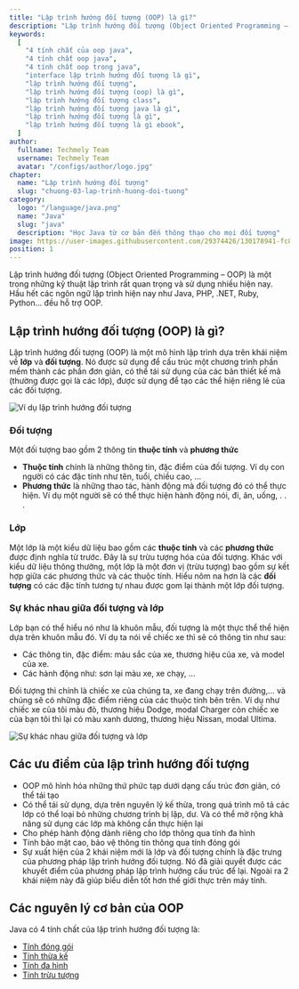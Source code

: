 ```yaml
---
title: "Lập trình hướng đối tượng (OOP) là gì?"
description: "Lập trình hướng đối tượng (Object Oriented Programming – OOP) là một trong những kỹ thuật lập trình rất quan trọng và sử dụng nhiều hiện nay. Hầu hết các ngôn ngữ lập trình hiện nay như Java, PHP, .NET, Ruby, Python… đều hỗ trợ OOP"
keywords:
  [
    "4 tính chất của oop java",
    "4 tính chất oop java",
    "4 tính chất oop trong java",
    "interface lập trình hướng đối tượng là gì",
    "lập trình hướng đối tượng",
    "lập trình hướng đối tượng (oop) là gì",
    "lập trình hướng đối tượng class",
    "lập trình hướng đối tượng java là gì",
    "lập trình hướng đối tượng là gì",
    "lập trình hướng đối tượng là gì ebook",
  ]
author:
  fullname: Techmely Team
  username: Techmely Team
  avatar: "/configs/author/logo.jpg"
chapter:
  name: "Lập trình hướng đối tượng"
  slug: "chuong-03-lap-trinh-huong-doi-tuong"
category:
  logo: "/language/java.png"
  name: "Java"
  slug: "java"
  description: "Học Java từ cơ bản đến thông thạo cho mọi đối tượng"
image: https://user-images.githubusercontent.com/29374426/130178941-fc8cbd22-d121-48e0-a260-7b580e4d1298.png
position: 1
---
```


Lập trình hướng đối tượng (Object Oriented Programming – OOP) là một trong những kỹ thuật lập trình rất quan trọng và sử dụng nhiều hiện nay. Hầu hết các ngôn ngữ lập trình hiện nay như Java, PHP, .NET, Ruby, Python… đều hỗ trợ OOP.

## Lập trình hướng đối tượng (OOP) là gì?

Lập trình hướng đối tượng (OOP) là một mô hình lập trình dựa trên khái niệm về **lớp** và **đối tượng**. Nó được sử dụng để cấu trúc một chương trình phần mềm thành các phần đơn giản, có thể tái sử dụng của các bản thiết kế mã (thường được gọi là các lớp), được sử dụng để tạo các thể hiện riêng lẻ của các đối tượng.

![Ví dụ lập trình hướng đối tượng](https://user-images.githubusercontent.com/29374426/130178941-fc8cbd22-d121-48e0-a260-7b580e4d1298.png)

### Đối tượng

Một đối tượng bao gồm 2 thông tin **thuộc tính** và **phương thức**

- **Thuộc tính** chính là những thông tin, đặc điểm của đối tượng. Ví dụ con người có các đặc tính như tên, tuổi, chiều cao, ...
- **Phương thức** là những thao tác, hành động mà đối tượng đó có thể thực hiện. Ví dụ một người sẽ có thể thực hiện hành động nói, đi, ăn, uống, . . .

### Lớp

Một lớp là một kiểu dữ liệu bao gồm các **thuộc tính** và các **phương thức** được định nghĩa từ trước. Đây là sự trừu tượng hóa của đối tượng. Khác với kiểu dữ liệu thông thường, một lớp là một đơn vị (trừu tượng) bao gồm sự kết hợp giữa các phương thức và các thuộc tính. Hiểu nôm na hơn là các **đối tượng** có các đặc tính tương tự nhau được gom lại thành một lớp đối tượng.

### Sự khác nhau giữa đối tượng và lớp

Lớp bạn có thể hiểu nó như là khuôn mẫu, đối tượng là một thực thể thể hiện dựa trên khuôn mẫu đó. Ví dụ ta nói về chiếc xe thì sẽ có thông tin như sau:

- Các thông tin, đặc điểm: màu sắc của xe, thương hiệu của xe, và model của xe.
- Các hành động như: sơn lại màu xe, xe chạy, ...

Đối tượng thì chính là chiếc xe của chúng ta, xe đang chạy trên đường,... và chúng sẽ có những đặc điểm riêng của các thuộc tính bên trên. Ví dụ như chiếc xe của tôi màu đỏ, thương hiệu Dodge, modal Charger còn chiếc xe của bạn tôi thì lại có màu xanh dương, thương hiệu Nissan, modal Ultima.

![Sự khác nhau giữa đối tượng và lớp](https://user-images.githubusercontent.com/29374426/130180243-66b064c8-cb08-46b4-80e2-145972a20fbb.png)

## Các ưu điểm của lập trình hướng đối tượng

- OOP mô hình hóa những thứ phức tạp dưới dạng cấu trúc đơn giản, có thể tái tạo
- Có thể tái sử dụng, dựa trên nguyên lý kế thừa, trong quá trình mô tả các lớp có thể loại bỏ những chương trình bị lặp, dư. Và có thể mở rộng khả năng sử dụng các lớp mà không cần thực hiện lại
- Cho phép hành động dành riêng cho lớp thông qua tính đa hình
- Tính bảo mật cao, bảo vệ thông tin thông qua tính đóng gói
- Sự xuất hiện của 2 khái niệm mới là lớp và đối tượng chính là đặc trưng của phương pháp lập trình hướng đối tượng. Nó đã giải quyết được các khuyết điểm của phương pháp lập trình hướng cấu trúc để lại. Ngoài ra 2 khái niệm này đã giúp biểu diễn tốt hơn thế giới thực trên máy tính.

## Các nguyên lý cơ bản của OOP

Java có 4 tính chất của lập trình hướng đối tượng là:

- [Tính đóng gói](/bai-viet/java/tinh-dong-goi-trong-java)
- [Tính thừa kế](/bai-viet/java/tinh-thua-ke-trong-java)
- [Tính đa hình](/bai-viet/java/tinh-da-hinh-trong-java)
- [Tính trừu tượng](/bai-viet/java/tinh-truu-tuong-trong-java)
